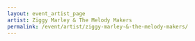 ```yaml
---
layout: event_artist_page
artist: Ziggy Marley & The Melody Makers
permalink: /event/artist/ziggy-marley-&-the-melody-makers/
---
```



